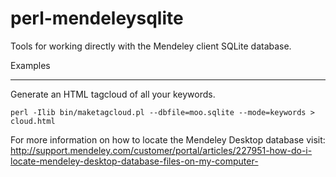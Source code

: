 perl-mendeleysqlite
===================

Tools for working directly with the Mendeley client SQLite database.

Examples
________

Generate an HTML tagcloud of all your keywords.

```shell
perl -Ilib bin/maketagcloud.pl --dbfile=moo.sqlite --mode=keywords > cloud.html
```

For more information on how to locate the Mendeley Desktop database visit: http://support.mendeley.com/customer/portal/articles/227951-how-do-i-locate-mendeley-desktop-database-files-on-my-computer-

